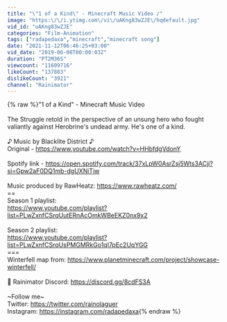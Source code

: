 ```yaml
---
title: "\"1 of a Kind\" - Minecraft Music Video ♪"
image: "https:\/\/i.ytimg.com\/vi\/uAKng83wZJE\/hqdefault.jpg"
vid_id: "uAKng83wZJE"
categories: "Film-Animation"
tags: ["radapedaxa","minecraft","minecraft song"]
date: "2021-11-12T06:46:25+03:00"
vid_date: "2019-06-08T00:00:03Z"
duration: "PT2M36S"
viewcount: "11609716"
likeCount: "137883"
dislikeCount: "3921"
channel: "Rainimator"
---
```

{% raw %}&quot;1 of a Kind&quot; - Minecraft Music Video<br /><br />The Struggle retold in the perspective of an unsung hero who fought valiantly against Herobrine's undead army. He's one of a kind.<br /><br />♪ Music by Blacklite District ♪<br />Original - <a rel="nofollow" target="blank" href="https://www.youtube.com/watch?v=HHbfdgVdonY">https://www.youtube.com/watch?v=HHbfdgVdonY</a><br /><br />Spotify link - <a rel="nofollow" target="blank" href="https://open.spotify.com/track/37xLpW0AsrZsj5Wts3ACji?si=Gpw2aF0DQ1mb-dgUXNiTjw">https://open.spotify.com/track/37xLpW0AsrZsj5Wts3ACji?si=Gpw2aF0DQ1mb-dgUXNiTjw</a><br /><br />Music produced by RawHeatz: <a rel="nofollow" target="blank" href="https://www.rawheatz.com/">https://www.rawheatz.com/</a><br />==<br />Season 1 playlist:<br /><a rel="nofollow" target="blank" href="https://www.youtube.com/playlist?list=PLwZxnfCSrqUutERnAcOmkWBeEKZ0nx9x2">https://www.youtube.com/playlist?list=PLwZxnfCSrqUutERnAcOmkWBeEKZ0nx9x2</a><br /><br />Season 2 playlist:<br /><a rel="nofollow" target="blank" href="https://www.youtube.com/playlist?list=PLwZxnfCSrqUsPMGMRkGo1qI7pEc2UqYGG">https://www.youtube.com/playlist?list=PLwZxnfCSrqUsPMGMRkGo1qI7pEc2UqYGG</a><br />===<br />Winterfell map from: <a rel="nofollow" target="blank" href="https://www.planetminecraft.com/project/showcase-winterfell/">https://www.planetminecraft.com/project/showcase-winterfell/</a><br /><br />👾 Rainimator Discord: <a rel="nofollow" target="blank" href="https://discord.gg/8cdFS3A">https://discord.gg/8cdFS3A</a><br /><br />~Follow me~<br />Twitter: <a rel="nofollow" target="blank" href="https://twitter.com/rainolaguer">https://twitter.com/rainolaguer</a><br />Instagram: <a rel="nofollow" target="blank" href="https://instagram.com/radapedaxa">https://instagram.com/radapedaxa</a>{% endraw %}

